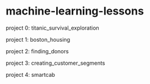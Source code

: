 # machine-learning-lessons

project 0: titanic_survival_exploration

project 1: boston_housing

project 2: finding_donors

project 3: creating_customer_segments

project 4: smartcab
